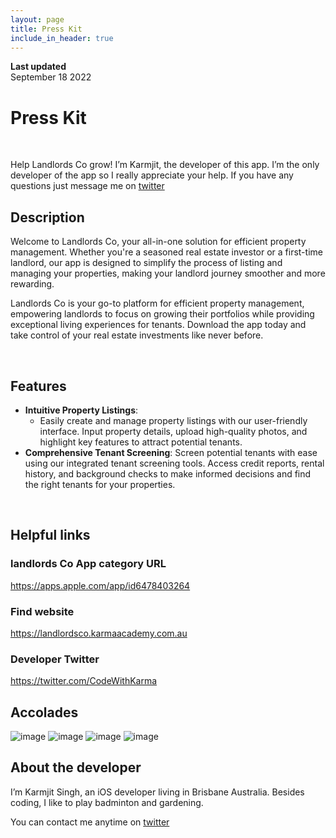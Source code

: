```yaml
---
layout: page
title: Press Kit
include_in_header: true
---
```


**Last updated**  
September 18 2022

# Press Kit
<br>

Help Landlords Co grow! I’m Karmjit, the developer of this app. I’m the only developer of the app so I really appreciate your help. If you have any questions just message me on [twitter]([http://twitter](https://twitter.com/CodeWithKarma))

## Description
Welcome to Landlords Co, your all-in-one solution for efficient property management. Whether you're a seasoned real estate investor or a first-time landlord, our app is designed to simplify the process of listing and managing your properties, making your landlord journey smoother and more rewarding. 

Landlords Co is your go-to platform for efficient property management, empowering landlords to focus on growing their portfolios while providing exceptional living experiences for tenants. Download the app today and take control of your real estate investments like never before.

<!-- ## Screenshots & Assets
[Download Press Kit]({{ site.url }}/downloads/presskit.zip) -->

<br>

## Features
- **Intuitive Property Listings**: 
  - Easily create and manage property listings with our user-friendly interface. Input property details, upload high-quality photos, and highlight key features to attract potential tenants.
- **Comprehensive Tenant Screening**: Screen potential tenants with ease using our integrated tenant screening tools. Access credit reports, rental history, and background checks to make informed decisions and find the right tenants for your properties.

<br>

## Helpful links
### landlords Co App category URL
https://apps.apple.com/app/id6478403264

### Find website
https://landlordsco.karmaacademy.com.au

### Developer Twitter
https://twitter.com/CodeWithKarma

## Accolades
![image](../images/review1.png)
![image](../images/review2.png)
![image](../images/review3.png)
![image](../images/review4.png)

## About the developer
I’m Karmjit Singh, an iOS developer living in Brisbane Australia. Besides coding, I like to play badminton and gardening.

You can contact me anytime on [twitter]([http://twitter](https://twitter.com/CodeWithKarma))